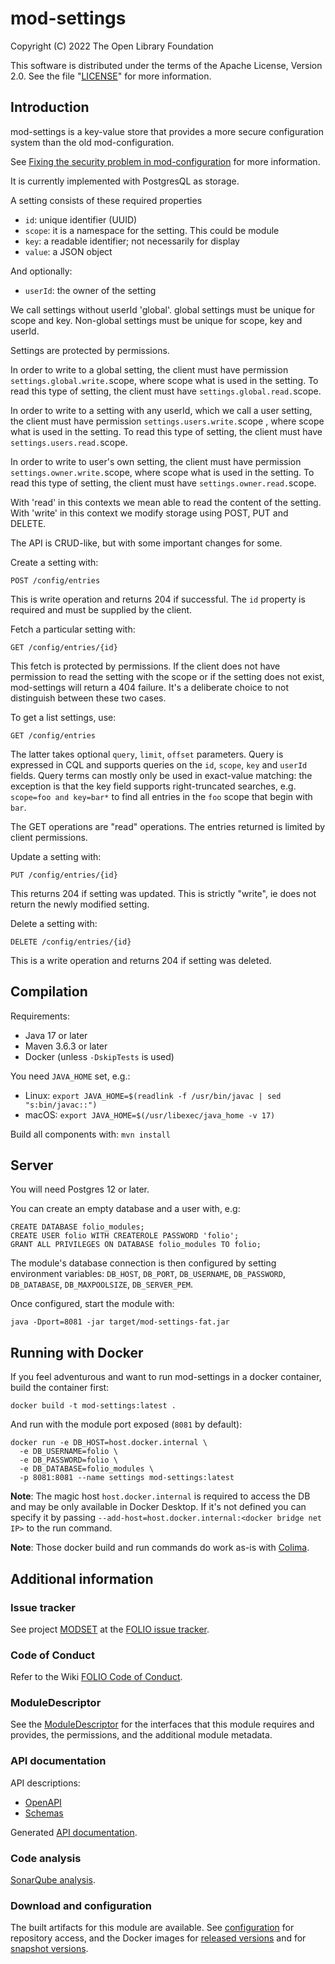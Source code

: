 # mod-settings

Copyright (C) 2022 The Open Library Foundation

This software is distributed under the terms of the Apache License,
Version 2.0. See the file "[LICENSE](LICENSE)" for more information.

## Introduction

mod-settings is a key-value store that provides a more secure
configuration system than the old mod-configuration.

See [Fixing the security problem in mod-configuration](https://github.com/MikeTaylor/folio-docs/blob/main/doc/fixing-mod-configuration.md)
for more information.

It is currently implemented with PostgresQL as storage.

A setting consists of these required properties

* `id`: unique identifier (UUID)
* `scope`: it is a namespace for the setting. This could be module
* `key`: a readable identifier; not necessarily for display
* `value`: a JSON object

And optionally:

* `userId`: the owner of the setting

We call settings without userId 'global'. global settings must be unique
for scope and key. Non-global settings must be unique for scope, key
and userId.

Settings are protected by permissions.

In order to write to a global setting, the client must have permission
`settings.global.write.`scope, where scope what is used in the setting.
To read this type of setting, the client must have
`settings.global.read.`scope.

In order to write to a setting with any userId, which we call a user
setting, the client must have permission `settings.users.write.`scope ,
where scope what is used in the setting. To read this type of setting,
the client must have `settings.users.read.`scope.

In order to write to user's own setting, the client must have permission
`settings.owner.write.`scope, where scope what is used in the setting.
To read this type of setting, the client must have
`settings.owner.read.`scope.

With 'read' in this contexts we mean able to read the content of
the setting. With 'write' in this context we modify storage
using POST, PUT and DELETE.

The API is CRUD-like, but with some important changes for some.

Create a setting with:

    POST /config/entries

This is write operation and returns 204 if successful. The
`id` property is required and must be supplied by the client.

Fetch a particular setting with:

    GET /config/entries/{id}

This fetch is protected by permissions. If the client does not
have permission to read the setting with the scope or if the setting
does not exist, mod-settings will return a 404 failure. It's a
deliberate choice to not distinguish between these two cases.

To get a list settings, use:

    GET /config/entries

The latter takes optional `query`, `limit`, `offset` parameters.
Query is expressed in CQL and supports queries on the `id`, `scope`,
`key` and `userId` fields. Query terms can mostly only be used in
exact-value matching: the exception is that the key field supports
right-truncated searches, e.g. `scope=foo and key=bar*` to find all
entries in the `foo` scope that begin with `bar`.

The GET operations are "read" operations. The entries returned
is limited by client permissions.

Update a setting with:

    PUT /config/entries/{id}

This returns 204 if setting was updated. This is strictly "write", ie
does not return the newly modified setting.

Delete a setting with:

    DELETE /config/entries/{id}

This is a write operation and returns 204 if setting was deleted.

## Compilation

Requirements:

* Java 17 or later
* Maven 3.6.3 or later
* Docker (unless `-DskipTests` is used)

You need `JAVA_HOME` set, e.g.:

   * Linux: `export JAVA_HOME=$(readlink -f /usr/bin/javac | sed "s:bin/javac::")`
   * macOS: `export JAVA_HOME=$(/usr/libexec/java_home -v 17)`

Build all components with: `mvn install`

## Server

You will need Postgres 12 or later.

You can create an empty database and a user with, e.g:

```
CREATE DATABASE folio_modules;
CREATE USER folio WITH CREATEROLE PASSWORD 'folio';
GRANT ALL PRIVILEGES ON DATABASE folio_modules TO folio;
```

The module's database connection is then configured by setting environment
variables:
`DB_HOST`, `DB_PORT`, `DB_USERNAME`, `DB_PASSWORD`, `DB_DATABASE`,
`DB_MAXPOOLSIZE`, `DB_SERVER_PEM`.

Once configured, start the module with:

```
java -Dport=8081 -jar target/mod-settings-fat.jar
```

## Running with Docker

If you feel adventurous and want to run mod-settings in a docker container, build the container first:

```
docker build -t mod-settings:latest .
```

And run with the module port exposed (`8081` by default):

```
docker run -e DB_HOST=host.docker.internal \
  -e DB_USERNAME=folio \
  -e DB_PASSWORD=folio \
  -e DB_DATABASE=folio_modules \
  -p 8081:8081 --name settings mod-settings:latest
```

**Note**: The magic host `host.docker.internal` is required to access
the DB and may be only available in Docker Desktop.
If it's not defined you can specify it by passing
`--add-host=host.docker.internal:<docker bridge net IP>` to the run command.

**Note**: Those docker build and run commands do work as-is with [Colima](https://github.com/abiosoft/colima).

## Additional information

### Issue tracker

See project [MODSET](https://issues.folio.org/browse/MODSET)
at the [FOLIO issue tracker](https://dev.folio.org/guidelines/issue-tracker).

### Code of Conduct

Refer to the Wiki [FOLIO Code of Conduct](https://wiki.folio.org/display/COMMUNITY/FOLIO+Code+of+Conduct).

### ModuleDescriptor

See the [ModuleDescriptor](descriptors/ModuleDescriptor-template.json)
for the interfaces that this module requires and provides, the permissions,
and the additional module metadata.

### API documentation

API descriptions:

 * [OpenAPI](src/main/resources/openapi/settings.yaml)
 * [Schemas](src/main/resources/openapi/schemas/)

Generated [API documentation](https://dev.folio.org/reference/api/#mod-settings).

### Code analysis

[SonarQube analysis](https://sonarcloud.io/dashboard?id=org.folio%3Amod-settings).

### Download and configuration

The built artifacts for this module are available.
See [configuration](https://dev.folio.org/download/artifacts) for repository access,
and the Docker images for [released versions](https://hub.docker.com/r/folioorg/mod-settings/)
and for [snapshot versions](https://hub.docker.com/r/folioci/mod-settings/).

